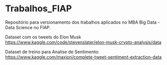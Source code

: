 # Trabalhos_FIAP
Repositório para versionamento dos trabalhos aplicados no MBA Big Data - Data Science no FIAP.

Dataset com os tweets do Elon Musk
https://www.kaggle.com/code/stevenslater/elon-musk-crypto-analysis/data

Dataset de treino para Analise de Sentimento:
https://www.kaggle.com/maxjon/complete-tweet-sentiment-extraction-data
